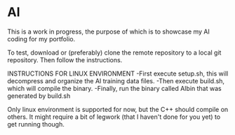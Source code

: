 # AI

This is a work in progress, the purpose of which is to showcase my AI coding for my portfolio.

To test, download or (preferably) clone the remote repository to a local git repository.
Then follow the instructions.

INSTRUCTIONS FOR LINUX ENVIRONMENT
-First execute setup.sh, this will decompress and organize the AI training data files.
-Then execute build.sh, which will compile the binary.
-Finally, run the binary called AIbin that was generated by build.sh

Only linux environment is supported for now, but the C++ should compile on others. It might require a bit of legwork (that I haven't done for you yet) to get running though.
